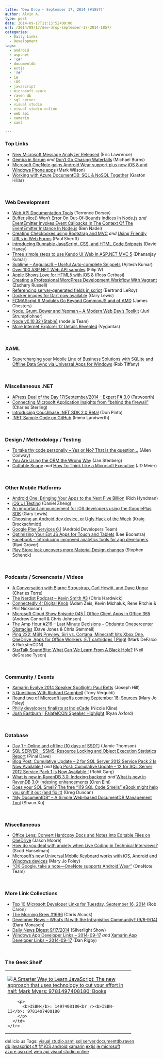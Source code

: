 ```yaml
---
title: 'Dew Drop – September 17, 2014 (#1857)'
author: Alvin A.
type: post
date: 2014-09-17T11:13:52+00:00
url: /2014/09/17/dew-drop-september-17-2014-1857/
categories:
  - Daily Links
  - Development
tags:
  - android
  - asp.net
  - 'c#'
  - documentdb
  - extjs
  - 'f#'
  - ie
  - iOS
  - javascript
  - microsoft azure
  - raven db
  - sql server
  - visual studio
  - visual studio online
  - web api
  - xamarin
  - xaml

---
```

### <a name="top"></a>Top Links

  * <a href="http://blogs.msdn.com/b/ieinternals/archive/2014/09/16/microsoft-message-analyzer-updated-_2D00_-capture-low-level-network-traces.aspx" target="_blank">New Microsoft Message Analyzer Released</a> (Eric Lawrence)
  * <a href="http://scrumblogmillionaire.com/2014/09/16/gemba-in-scrum/" target="_blank">Gemba in Scrum</a> _and_ <a href="http://scrumblogmillionaire.com/2014/09/14/dont-go-chasing-waterfalls/" target="_blank">Don’t Go Chasing Waterfalls</a> (Michael Burns)
  * <a href="http://feeds.betanews.com/~r/bn/~3/4lrs1qaBdpg/" target="_blank">Microsoft OneNote gains Android Wear support plus new iOS 8 and Windows Phone apps</a> (Mark Wilson)
  * <a href="http://www.drdobbs.com/windows/working-with-azure-documentdb-sql-nosql/240169033" target="_blank">Working with Azure DocumentDB: SQL & NoSQL Together</a> (Gastón Hillar)

&nbsp;

### <a name="web"></a>Web Development

  * <a href="http://visualstudiomagazine.com/articles/2014/09/01/web-api-documentation-tools.aspx" target="_blank">Web API Documentation Tools</a> (Terrence Dorsey)
  * <a href="http://www.bennadel.com/blog/2682-buffer-slice-won-t-error-on-out-of-bounds-indices-in-node-js.htm" target="_blank">Buffer.slice() Won&#8217;t Error On Out-Of-Bounds Indices In Node.js</a> _and_ <a href="http://www.bennadel.com/blog/2683-eventemitter-invokes-event-callbacks-in-the-context-of-the-eventemitter-instance-in-node-js.htm" target="_blank">EventEmitter Invokes Event Callbacks In The Context Of The EventEmitter Instance In Node.js</a> (Ben Nadel)
  * <a href="http://feedproxy.google.com/~r/PaulSheriffsOuterCircleBlog/~3/d8WwqLe4A8c/creating-checkboxes-using-bootstrap-and-mvc" target="_blank">Creating Checkboxes using Bootstrap and MVC</a> _and_ <a href="http://feedproxy.google.com/~r/PaulSheriffsOuterCircleBlog/~3/SZ9TyhgYXnw/using-friendly-urls-in-web-forms" target="_blank">Using Friendly URLs in Web Forms</a> (Paul Sheriff)
  * <a href="http://blog.stackoverflow.com/2014/09/introducing-runnable-javascript-css-and-html-code-snippets/" target="_blank">Introducing Runnable JavaScript, CSS, and HTML Code Snippets</a> (David Haney)
  * <a href="http://debugmode.net/2014/09/16/three-simple-steps-to-use-kendo-ui-web-in-asp-net-mvc-5/" target="_blank">Three simple steps to use Kendo UI Web in ASP.NET MVC 5</a> (Dhananjay Kumar)
  * <a href="http://java.dzone.com/articles/sublime-angularjs-useful" target="_blank">Sublime &#8211; AngularJS &#8211; Useful Auto-complete Snippets</a> (Ajitesh Kumar)
  * <a href="http://www.strathweb.com/2014/09/100-asp-net-web-api-samples/" target="_blank">Over 100 ASP.NET Web API samples</a> (Filip W)
  * <a href="http://www.sencha.com/blog/apple-shows-love-for-html5-with-ios-8" target="_blank">Apple Shows Love for HTML5 with iOS 8</a> (Ross Gerbasi)
  * <a href="http://code.tutsplus.com/tutorials/creating-a-professional-wordpress-development-workflow-with-vagrant--cms-21121" target="_blank">Creating a Professional WordPress Development Workflow With Vagrant</a> (Zachary Russell)
  * <a href="http://weblogs.asp.net:80/bleroy/referencing-server-generated-fields-in-script" target="_blank">Referencing server-generated fields in script</a> (Bertrand LeRoy)
  * <a href="http://feedproxy.google.com/~r/GDBcode/~3/iHhJoqxYICE/docker-images-for-dart-now-available.html" target="_blank">Docker images for Dart now available</a> (Gary Lewis)
  * <a href="http://www.infoq.com/news/2014/09/ecmascript6?utm_campaign=infoq_content&utm_source=infoq&utm_medium=feed&utm_term=global" target="_blank">ECMAScript 6 Modules Go Beyond CommonJS and of AMD</a> (James Chesters)
  * <a href="http://java.dzone.com/articles/node-grunt-bower-and-yeoman" target="_blank">Node, Grunt, Bower and Yeoman &#8211; A Modern Web Dev&#8217;s Toolkit</a> (Juri Strumpflohner)
  * <a href="http://blog.nodejs.org/2014/09/16/node-v0-10-32-stable/" target="_blank">Node v0.10.32 (Stable)</a> (node.js Team)
  * <a href="http://feedproxy.google.com/~r/FavoriteBrowser/~3/5M8HQkLcub8/" target="_blank">More Internet Explorer 12 Details Revealed</a> (Vygantas)

&nbsp;

### <a name="silverlight"></a>XAML

  * <a href="http://robtiffany.com/supercharging-mobile-line-business-solutions-sqlite-offline-data-sync-via-universal-apps-windows/" target="_blank">Supercharging your Mobile Line of Business Solutions with SQLite and Offline Data Sync via Universal Apps for Windows</a> (Rob Tiffany)

&nbsp;

### <a name="dotnet"></a>Miscellaneous .NET

  * <a href="http://feedproxy.google.com/~r/geekswithblogs/~3/Kg8uyyWCuoY/apress-deal-of-the-day-17september2014---expert-f-3.0.aspx" target="_blank">APress Deal of the Day 17/September/2014 &#8211; Expert F# 3.0</a> (Tatwoorth)
  * <a href="http://blogs.msdn.com/b/visualstudioalm/archive/2014/09/16/connecting-microsoft-application-insights-from-behind-the-firewall.aspx" target="_blank">Connecting Microsoft Application Insights from “behind the firewall”</a> (Charles Sterling)
  * <a href="http://feeds.dzone.com/~r/zones/dotnet/~3/tG-B1pKuLmg/introducing-couchbase-net-sdk" target="_blank">Introducing Couchbase .NET SDK 2.0 Beta!</a> (Don Pinto)
  * <a href="http://blogs.msdn.com/b/dotnet/archive/2014/09/16/net-sample-code-on-github.aspx" target="_blank">.NET Sample Code on GitHub</a> (Immo Landwerth)

&nbsp;

### <a name="design"></a>Design / Methodology / Testing

  * <a href="http://magenic.com/Blog/PostId/48/to-take-thy-code-personally-yes-or-no-that-is-the-question" target="_blank">To take thy code personally &#8211; Yes or No? That is the question&#8230;</a> (Allen Conway)
  * <a href="http://www.infoq.com/news/2014/09/using-orm-wrong-way?utm_campaign=infoq_content&utm_source=infoq&utm_medium=feed&utm_term=global" target="_blank">You Are Using the ORM the Wrong Way</a> (Jan Stenberg)
  * <a href="http://feedproxy.google.com/~r/jmeier/~3/Tc7csfTihIs/cuttable-scope.aspx" target="_blank">Cuttable Scope</a> _and_ <a href="http://feedproxy.google.com/~r/jmeier/~3/JFB3Q0CRo8Y/how-to-think-like-a-microsoft-executive.aspx" target="_blank">How To Think Like a Microsoft Executive</a> (JD Meier)

&nbsp;

### <a name="mobile"></a>Other Mobile Platforms

  * <a href="http://feedproxy.google.com/~r/blogspot/hsDu/~3/itAhc2UIYm0/android-one-bringing-apps-to-next-five-billion.html" target="_blank">Android One: Bringing Your Apps to the Next Five Billion</a> (Rich Hyndman)
  * <a href="http://eng.wealthfront.com/2014/09/ios-ui-testing.html" target="_blank">iOS UI Testing</a> (Daniel Zheng)
  * <a href="http://feedproxy.google.com/~r/GDBcode/~3/G5r3wwcDr_Y/an-important-announcement-for-ios.html" target="_blank">An important announcement for iOS developers using the GooglePlus SDK</a> (Gary Lewis)
  * <a href="http://www.kraigbrockschmidt.com/2014/09/16/choosing-android-dev-device/" target="_blank">Choosing an Android dev device, or Ugly Hack of the Week</a> (Kraig Brockschmidt)
  * <a href="http://feedproxy.google.com/~r/blogspot/hsDu/~3/kaStlbYE-WA/google-play-services-61.html" target="_blank">Google Play Services 6.1</a> (Android Developers Team)
  * <a href="http://www.sencha.com/blog/optimizing-your-ext-js-apps-for-touch-and-tablets" target="_blank">Optimizing Your Ext JS Apps for Touch and Tablets</a> (Lee Boonstra)
  * <a href="https://developers.facebook.com/blog/post/2014/09/16/app_insights/" target="_blank">Facebook &#8211; Introducing improved analytics tools for app developers</a> (Ravi Grover)
  * <a href="http://feedproxy.google.com/~r/pocketnow/~3/pZP5Vkh8sM8/play-store-redesign" target="_blank">Play Store leak uncovers more Material Design changes</a> (Stephen Schenck)

&nbsp;

### <a name="podcasts"></a>Podcasts / Screencasts / Videos

  * <a href="http://channel9.msdn.com/Blogs/Charles/A-Conversation-with-Bjarne-Stroustrup-Carl-Hewitt-and-Dave-Ungar" target="_blank">A Conversation with Bjarne Stroustrup, Carl Hewitt, and Dave Ungar</a> (Charles Torre)
  * <a href="http://nerdist.libsyn.com/kevin-smith-3" target="_blank">The Nerdist Podcast &#8211; Kevin Smith #3</a> (Chris Hardwick)
  * <a href="http://www.connectedly.com/podcasts" target="_blank">Connectedly 4: Digital Knob</a> (Adam Zeis, Kevin Michaluk, Rene Ritchie & Phil Nickinson)
  * <a href="http://feeds.microsoftcloudshow.com/~r/microsoftcloudshowepisodes/~3/Uq4I326R7kA/045-office-client-apps-in-office-365" target="_blank">Microsoft Cloud Show Episode 045 | Office Client Apps in Office 365</a> (Andrew Connell & Chris Johnson)
  * <a href="http://feedproxy.google.com/~r/TheAmpHour/~3/HYnrYgEM808/" target="_blank">The Amp Hour #216 – Last Minute Decisions – Obdurate Onepercenter Obstacles</a> (Dave Jones & Chris Gammell)
  * <a href="http://channel9.msdn.com/Shows/PingShow/Ping-222-MSN-Preview-Siri-vs-Cortana-Minecraft-hits-Xbox-One-OneDrive-Apps-for-Office-Workers-E-T-ca" target="_blank">Ping 222: MSN Preview, Siri vs. Cortana, Minecraft hits Xbox One, OneDrive, Apps for Office Workers, E.T cartridges | Ping!</a> (Mark DeFalco & RicksterCDN)
  * <a href="https://soundcloud.com/startalk/startalk-soundbite-what-can-we-learn-from-a-black-hole" target="_blank">StarTalk SoundBite: What Can We Learn From A Black Hole?</a> (Neil deGrasse Tyson)

&nbsp;

### <a name="events"></a>Community / Events

  * <a href="http://blog.xamarin.com/xamarin-evolve-2014-speaker-spotlight-paul-betts/" target="_blank">Xamarin Evolve 2014 Speaker Spotlight: Paul Betts</a> (Joseph Hill)
  * <a href="http://verguldi.com:80/5-questions-with-richard-campbell" target="_blank">5 Questions With Richard Campbell</a> (Tony Verguldi)
  * <a href="http://www.zdnet.com/round-two-of-microsoft-layoffs-coming-september-18-sources-7000033745/#ftag=RSS0966a21" target="_blank">Round two of Microsoft layoffs coming September 18: Sources</a> (Mary Jo Foley)
  * <a href="http://www.geekadelphia.com/2014/09/16/philly-developers-finalists-at-indiecade/" target="_blank">Philly developers finalists at IndieCade</a> (Nicole Kline)
  * <a href="http://blog.falafel.com/josh-eastburn-falafelcon-speaker-highlight/" target="_blank">Josh Eastburn | FalafelCON Speaker Highlight</a> (Ryan Axford)

&nbsp;

### <a name="sql"></a>Database

  * <a href="http://feedproxy.google.com/~r/jamiet/~3/Orj5fqmSw9E/day-1-online-and-offline-10-days-of-ssdt.aspx" target="_blank">Day 1 – Online and offline (10 days of SSDT)</a> (Jamie Thomson)
  * <a href="http://blog.sqlauthority.com/2014/09/17/sql-server-ssms-resource-locking-and-object-execution-statistics-report/" target="_blank">SQL SERVER – SSMS: Resource Locking and Object Execution Statistics Report</a> (Pinal Dave)
  * <a href="http://www.toadworld.com/platforms/sql-server/b/weblog/archive/2014/09/17/cumulative-update-2-for-sql-server-2012-service-pack-2-is-now-available.aspx" target="_blank">Blog Post: Cumulative Update – 2 for SQL Server 2012 Service Pack 2 Is Now Available !</a> _and_ <a href="http://www.toadworld.com/platforms/sql-server/b/weblog/archive/2014/09/17/cumulative-update-12-for-sql-server-2012-service-pack-1-is-now-available.aspx" target="_blank">Blog Post: Cumulative Update – 12 for SQL Server 2012 Service Pack 1 Is Now Available !</a> (Rohit Garg)
  * <a href="http://feedproxy.google.com/~r/AyendeRahien/~3/uonUmcp0N6k/what-is-new-in-ravendb-3-0-indexing-backend" target="_blank">What is new in RavenDB 3.0: Indexing backend</a> _and_ <a href="http://feedproxy.google.com/~r/AyendeRahien/~3/5VyH1nUsP9A/what-is-new-in-ravendb-3-0-indexing-enhancements" target="_blank">What is new in RavenDB 3.0: Indexing enhancements</a> (Oren Eini)
  * <a href="http://coolthingoftheday.blogspot.com/2014/09/does-your-sql-smell-free-sql-code.html" target="_blank">Does your SQL Smell? The free &#8220;119 SQL Code Smells&#8221; eBook might help you sniff it out (and fix it)</a> (Greg Duncan)
  * <a href="http://feedproxy.google.com/~r/geekswithblogs/~3/W7h74KpdvTk/quotmy-documentdbquot---a-simple-web-based-documentdb-management-tool.aspx" target="_blank">&#8220;My DocumentDB&#8221; &#8211; A Simple Web-based DocumentDB Management Tool</a> (Shaun Xu)

&nbsp;

### <a name="misc"></a>Miscellaneous

  * <a href="https://blog.onedrive.com/office-lens/" target="_blank">Office Lens: Convert Hardcopy Docs and Notes into Editable Files on OneDrive</a> (Jason Moore)
  * <a href="http://174.129.147.224/~/74693603/0/scotthanselman~How-do-you-deal-with-anxiety-when-Live-Coding-in-Technical-Interviews.aspx" target="_blank">How do you deal with anxiety when Live Coding in Technical Interviews?</a> (Scott Hanselman)
  * <a href="http://www.zdnet.com/microsofts-new-universal-mobile-keyboard-works-with-ios-android-and-windows-devices-7000033733/#ftag=RSS0966a21" target="_blank">Microsoft&#8217;s new Universal Mobile Keyboard works with iOS, Android and Windows devices</a> (Mary Jo Foley)
  * <a href="http://blogs.office.com/2014/09/16/ok-google-take-note-onenote-supports-android-wear/" target="_blank">“OK Google, take a note—OneNote supports Android Wear”</a> (OneNote Team)

&nbsp;

### <a name="links"></a>More Link Collections

  * <a href="http://blogs.msdn.com/b/robcaron/archive/2014/09/16/top-10-microsoft-developer-links-for-tuesday-september-16-2014.aspx" target="_blank">Top 10 Microsoft Developer Links for Tuesday, September 16, 2014</a> (Rob Caron)
  * <a href="http://feedproxy.google.com/~r/ReflectivePerspective/~3/JZL-1KkqNt8/" target="_blank">The Morning Brew #1696</a> (Chris Alcock)
  * <a href="http://www.infragistics.com/community/blogs/d-coding/archive/2014/09/16/developer-news-what-39-s-in-with-the-infragistics-community-9-8-9-14.aspx" target="_blank">Developer News &#8211; What&#8217;s IN with the Infragistics Community? (9/8-9/14)</a> (Dara Monasch)
  * <a href="http://feedproxy.google.com/~r/silverlightshow/~3/0p7AFiqu-b4/Daily-News-Digest-9-17-2014.aspx" target="_blank">Daily News Digest 9/17/2014</a> (Silverlight Show)
  * <a href="http://windowsappdev.com/2014/09/windows-app-developer-links-2014-09-17/" target="_blank">Windows App Developer Links &#8211; 2014-09-17</a> _and_ <a href="http://xamarinappdev.com/2014/09/xamarin-app-developer-links-2014-09-17/" target="_blank">Xamarin App Developer Links &#8211; 2014-09-17</a> (Dan Rigby)

&nbsp;

### <a name="shelf"></a>The Geek Shelf

<div id="scid:7dc1bd33-94bd-46fd-a20b-0131235bcd47:ca9ed252-116e-4370-9e05-210640b6b5aa" class="wlWriterEditableSmartContent" style="float: none; padding-bottom: 0px; padding-top: 0px; padding-left: 0px; margin: 0px; display: inline; padding-right: 0px">
  <table cellspacing="0" cellpadding="2" width="400" border="0" unselectable="on">
    <tr>
      <td valign="top" width="400">
        <p>
          <a title="A Smarter Way to Learn JavaScript: The new approach that uses technology to cut your effort in half: Mark Myers: 9781497408180: Books" href="http://www.amazon.com/exec/obidos/ASIN/1497408180/alvinashcraft-20"><img data-recalc-dims="1" decoding="async" src="https://i0.wp.com/images.amazon.com/images/P/1497408180.01.MZZZZZZZ.jpg?w=660" border="0" align="left" style="float:left" />A Smarter Way to Learn JavaScript: The new approach that uses technology to cut your effort in half: Mark Myers: 9781497408180: Books</a>
        </p>
        
        <p>
          <b>ISBN</b>: 1497408180<br /><b>ISBN-13</b>: 9781497408180
        </p>
      </td>
    </tr>
  </table>
</div>

<div id="scid:0767317B-992E-4b12-91E0-4F059A8CECA8:48bd50fd-db3d-4db5-ae44-ee716feb3c83" class="wlWriterEditableSmartContent" style="float: none; padding-bottom: 0px; padding-top: 0px; padding-left: 0px; margin: 0px; display: inline; padding-right: 0px">
  del.icio.us Tags: <a href="http://del.icio.us/popular/visual+studio" rel="tag">visual studio</a>,<a href="http://del.icio.us/popular/xaml" rel="tag">xaml</a>,<a href="http://del.icio.us/popular/sql+server" rel="tag">sql server</a>,<a href="http://del.icio.us/popular/documentdb" rel="tag">documentdb</a>,<a href="http://del.icio.us/popular/raven+db" rel="tag">raven db</a>,<a href="http://del.icio.us/popular/javascript" rel="tag">javascript</a>,<a href="http://del.icio.us/popular/c%23" rel="tag">c#</a>,<a href="http://del.icio.us/popular/f%23" rel="tag">f#</a>,<a href="http://del.icio.us/popular/iOS" rel="tag">iOS</a>,<a href="http://del.icio.us/popular/android" rel="tag">android</a>,<a href="http://del.icio.us/popular/xamarin" rel="tag">xamarin</a>,<a href="http://del.icio.us/popular/extjs" rel="tag">extjs</a>,<a href="http://del.icio.us/popular/ie" rel="tag">ie</a>,<a href="http://del.icio.us/popular/microsoft+azure" rel="tag">microsoft azure</a>,<a href="http://del.icio.us/popular/asp.net" rel="tag">asp.net</a>,<a href="http://del.icio.us/popular/web+api" rel="tag">web api</a>,<a href="http://del.icio.us/popular/visual+studio+online" rel="tag">visual studio online</a>
</div>